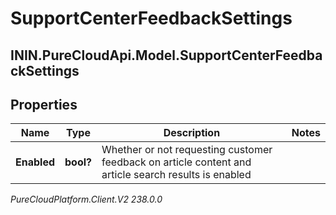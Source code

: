 # SupportCenterFeedbackSettings

## ININ.PureCloudApi.Model.SupportCenterFeedbackSettings

## Properties

|Name | Type | Description | Notes|
|------------ | ------------- | ------------- | -------------|
| **Enabled** | **bool?** | Whether or not requesting customer feedback on article content and article search results is enabled | |



_PureCloudPlatform.Client.V2 238.0.0_
